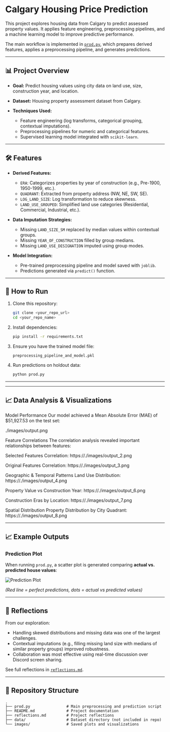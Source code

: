 # Calgary Housing Price Prediction

This project explores housing data from Calgary to predict assessed property values. It applies feature engineering, preprocessing pipelines, and a machine learning model to improve predictive performance.

The main workflow is implemented in [`prod.py`](./prod.py), which prepares derived features, applies a preprocessing pipeline, and generates predictions.

---

## 📊 Project Overview

* **Goal:** Predict housing values using city data on land use, size, construction year, and location.
* **Dataset:** Housing property assessment dataset from Calgary.
* **Techniques Used:**

  * Feature engineering (log transforms, categorical grouping, contextual imputations).
  * Preprocessing pipelines for numeric and categorical features.
  * Supervised learning model integrated with `scikit-learn`.

---

## 🛠️ Features

* **Derived Features:**

  * `ERA`: Categorizes properties by year of construction (e.g., Pre-1900, 1950-1999, etc.).
  * `QUADRANT`: Extracted from property address (NW, NE, SW, SE).
  * `LOG_LAND_SIZE`: Log transformation to reduce skewness.
  * `LAND_USE_GROUPED`: Simplified land use categories (Residential, Commercial, Industrial, etc.).

* **Data Imputation Strategies:**

  * Missing `LAND_SIZE_SM` replaced by median values within contextual groups.
  * Missing `YEAR_OF_CONSTRUCTION` filled by group medians.
  * Missing `LAND_USE_DESIGNATION` imputed using group modes.

* **Model Integration:**

  * Pre-trained preprocessing pipeline and model saved with `joblib`.
  * Predictions generated via `predict()` function.

---

## 🚀 How to Run

1. Clone this repository:

   ```bash
   git clone <your_repo_url>
   cd <your_repo_name>
   ```

2. Install dependencies:

   ```bash
   pip install -r requirements.txt
   ```

3. Ensure you have the trained model file:

   ```
   preprocessing_pipeline_and_model.pkl
   ```

4. Run predictions on holdout data:

   ```bash
   python prod.py
   ```

---

---

## 📈 Data Analysis & Visualizations

Model Performance
Our model achieved a Mean Absolute Error (MAE) of $51,927.53 on the test set:

./images/output.png

Feature Correlations
The correlation analysis revealed important relationships between features:

Selected Features Correlation:
https://./images/output_2.png

Original Features Correlation:
https://./images/output_3.png

Geographic & Temporal Patterns
Land Use Distribution:
https://./images/output_4.png

Property Value vs Construction Year:
https://./images/output_6.png

Construction Eras by Location:
https://./images/output_7.png

Spatial Distribution
Property Distribution by City Quadrant:
https://./images/output_8.png

---

## 📈 Example Outputs

### Prediction Plot

When running `prod.py`, a scatter plot is generated comparing **actual vs. predicted house values**:

![Prediction Plot](./images/prediction_plot.png)

*(Red line = perfect predictions, dots = actual vs predicted values)*

---

## 📝 Reflections

From our exploration:

* Handling skewed distributions and missing data was one of the largest challenges.
* Contextual imputations (e.g., filling missing land size with medians of similar property groups) improved robustness.
* Collaboration was most effective using real-time discussion over Discord screen sharing.

See full reflections in [`reflections.md`](./reflections.md).

---

## 📂 Repository Structure

```
.
├── prod.py                # Main preprocessing and prediction script
├── README.md              # Project documentation
├── reflections.md         # Project reflections
├── data/                  # Dataset directory (not included in repo)
└── images/                # Saved plots and visualizations
```
